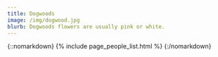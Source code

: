```yaml
---
title: Dogwoods
image: /img/dogwood.jpg
blurb: Dogwoods flowers are usually pink or white.
---
```

{::nomarkdown}
{% include page_people_list.html %}
{:/nomarkdown}